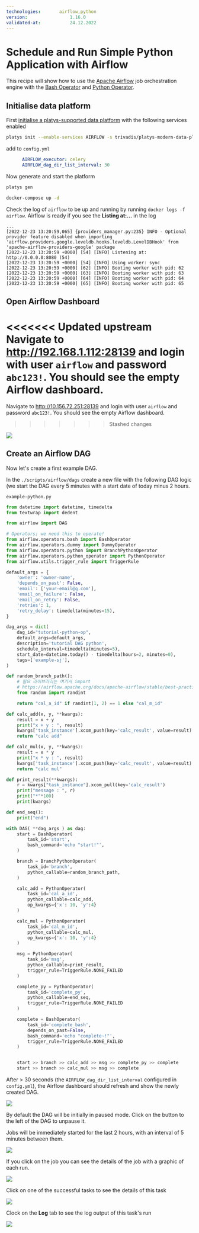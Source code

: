 ```yaml
---
technologies:       airflow,python
version:				1.16.0
validated-at:			24.12.2022
---
```


# Schedule and Run Simple Python Application with Airflow

This recipe will show how to use the [Apache Airflow](https://airflow.apache.org/) job orchestration engine with the [Bash Operator](https://airflow.apache.org/docs/apache-airflow/stable/_api/airflow/operators/bash/index.html#airflow.operators.bash.BashOperator) and [Python Operator](https://airflow.apache.org/docs/apache-airflow/stable/howto/operator/python.html).

## Initialise data platform

First [initialise a platys-supported data platform](../documentation/getting-started) with the following services enabled

```bash
platys init --enable-services AIRFLOW -s trivadis/platys-modern-data-platform -w 1.16.0
```

add to `config.yml`

```yaml
      AIRFLOW_executor: celery
      AIRFLOW_dag_dir_list_interval: 30
```

Now generate and start the platform 

```bash
platys gen

docker-compose up -d
```

Check the log of `airflow` to be up and running by running `docker logs -f airflow`. Airflow is ready if you see the **Listing at:...** in the log 

```
...
[2022-12-23 13:20:59,065] {providers_manager.py:235} INFO - Optional provider feature disabled when importing 'airflow.providers.google.leveldb.hooks.leveldb.LevelDBHook' from 'apache-airflow-providers-google' package
[2022-12-23 13:20:59 +0000] [54] [INFO] Listening at: http://0.0.0.0:8080 (54)
[2022-12-23 13:20:59 +0000] [54] [INFO] Using worker: sync
[2022-12-23 13:20:59 +0000] [62] [INFO] Booting worker with pid: 62
[2022-12-23 13:20:59 +0000] [63] [INFO] Booting worker with pid: 63
[2022-12-23 13:20:59 +0000] [64] [INFO] Booting worker with pid: 64
[2022-12-23 13:20:59 +0000] [65] [INFO] Booting worker with pid: 65
```

## Open Airflow Dashboard

<<<<<<< Updated upstream
Navigate to <http://192.168.1.112:28139> and login with user `airflow` and password `abc123!`. You should see the empty Airflow dashboard.
=======
Navigate to <http://10.156.72.251:28139> and login with user `airflow` and password `abc123!`. You should see the empty Airflow dashboard.
>>>>>>> Stashed changes

![](./images/airflow-dashboard.png)

## Create an Airflow DAG

Now let's create a first example DAG.

In the `./scripts/airflow/dags` create a new file with the following DAG logic (we start the DAG every 5 minutes with a start date of today minus 2 hours.

`example-python.py`

```python
from datetime import datetime, timedelta
from textwrap import dedent

from airflow import DAG

# Operators; we need this to operate!
from airflow.operators.bash import BashOperator
from airflow.operators.dummy import DummyOperator
from airflow.operators.python import BranchPythonOperator
from airflow.operators.python_operator import PythonOperator
from airflow.utils.trigger_rule import TriggerRule

default_args = {
    'owner': 'owner-name',
    'depends_on_past': False,
    'email': ['your-email@g.com'],
    'email_on_failure': False,
    'email_on_retry': False,
    'retries': 1,
    'retry_delay': timedelta(minutes=15),
}

dag_args = dict(
    dag_id="tutorial-python-op",
    default_args=default_args,
    description='tutorial DAG python',
    schedule_interval=timedelta(minutes=5),
    start_date=datetime.today() - timedelta(hours=2, minutes=0),
    tags=['example-sj'],
)

def random_branch_path():
    # 필요 라이브러리는 여기서 import
    # https://airflow.apache.org/docs/apache-airflow/stable/best-practices.html#writing-a-dag 참고
    from random import randint

    return "cal_a_id" if randint(1, 2) == 1 else "cal_m_id"

def calc_add(x, y, **kwargs):
    result = x + y
    print("x + y : ", result)
    kwargs['task_instance'].xcom_push(key='calc_result', value=result)
    return "calc add"

def calc_mul(x, y, **kwargs):
    result = x * y
    print("x * y : ", result)
    kwargs['task_instance'].xcom_push(key='calc_result', value=result)
    return "calc mul"

def print_result(**kwargs):
    r = kwargs["task_instance"].xcom_pull(key='calc_result')
    print("message : ", r)
    print("*"*100)
    print(kwargs)

def end_seq():
    print("end")

with DAG( **dag_args ) as dag:
    start = BashOperator(
        task_id='start',
        bash_command='echo "start!"',
    )

    branch = BranchPythonOperator(
        task_id='branch',
        python_callable=random_branch_path,
    )

    calc_add = PythonOperator(
        task_id='cal_a_id',
        python_callable=calc_add,
        op_kwargs={'x': 10, 'y':4}
    )

    calc_mul = PythonOperator(
        task_id='cal_m_id',
        python_callable=calc_mul,
        op_kwargs={'x': 10, 'y':4}
    )

    msg = PythonOperator(
        task_id='msg',
        python_callable=print_result,
        trigger_rule=TriggerRule.NONE_FAILED
    )

    complete_py = PythonOperator(
        task_id='complete_py',
        python_callable=end_seq,
        trigger_rule=TriggerRule.NONE_FAILED
    )

    complete = BashOperator(
        task_id='complete_bash',
        depends_on_past=False,
        bash_command='echo "complete~!"',
        trigger_rule=TriggerRule.NONE_FAILED
    )


    start >> branch >> calc_add >> msg >> complete_py >> complete
    start >> branch >> calc_mul >> msg >> complete
```

After > 30 seconds (the `AIRFLOW_dag_dir_list_interval` configured in `config.yml`), the Airflow dashboard should refresh and show the newly created DAG.

![](./images/airflow-dashboard-2.png)

By default the DAG will be initially in paused mode. Click on the button to the left of the DAG to unpause it. 

Jobs will be immediately started for the last 2 hours, with an interval of 5 minutes between them. 

![](./images/airflow-dashboard-3.png)

If you click on the job you can see the details of the job with a graphic of each run. 

![](./images/airflow-dashboard-4.png)

Click on one of the successful tasks to see the details of this task

![](./images/airflow-dashboard-5.png)

Clock on the **Log** tab to see the log output of this task's run

![](./images/airflow-dashboard-6.png)
